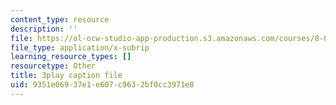 ```yaml
---
content_type: resource
description: ''
file: https://ol-ocw-studio-app-production.s3.amazonaws.com/courses/8-01sc-classical-mechanics-fall-2016/9351e06937e1e607c9632bf0cc3971e8_Bq0fDYtbfBA.srt
file_type: application/x-subrip
learning_resource_types: []
resourcetype: Other
title: 3play caption file
uid: 9351e069-37e1-e607-c963-2bf0cc3971e8
---
```

